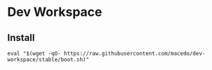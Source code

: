 # Dev Workspace

## Install

`eval "$(wget -qO- https://raw.githubusercontent.com/macedo/dev-workspace/stable/boot.sh)"`
